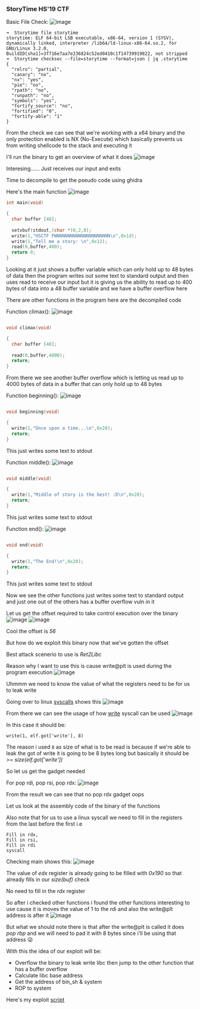 <h3> StoryTime HS'19 CTF </h3>

Basic File Check:
![image](https://github.com/h4ckyou/h4ckyou.github.io/assets/127159644/61303808-89e0-482e-8244-d39ce4fc614f)

```
➜  Storytime file storytime 
storytime: ELF 64-bit LSB executable, x86-64, version 1 (SYSV), dynamically linked, interpreter /lib64/ld-linux-x86-64.so.2, for GNU/Linux 3.2.0, BuildID[sha1]=3f716e7aa7e236824c52ed0410c1f14739919822, not stripped
➜  Storytime checksec --file=storytime --format=json | jq .storytime
{
  "relro": "partial",
  "canary": "no",
  "nx": "yes",
  "pie": "no",
  "rpath": "no",
  "runpath": "no",
  "symbols": "yes",
  "fortify_source": "no",
  "fortified": "0",
  "fortify-able": "1"
}
```

From the check we can see that we're working with a x64 binary and the only protection enabled is NX (No-Execute) which basically prevents us from writing shellcode to the stack and executing it

I'll run the binary to get an overview of what it does
![image](https://github.com/h4ckyou/h4ckyou.github.io/assets/127159644/7935b3c5-b78b-4581-80fb-b8c655cb1ee5)

Interesing...... Just receives our input and exits

Time to decompile to get the pseudo code using ghidra

Here's the main function
![image](https://github.com/h4ckyou/h4ckyou.github.io/assets/127159644/458832d3-4e23-4162-8680-9c671578dd4d)

```c
int main(void)

{
  char buffer [48];
  
  setvbuf(stdout,(char *)0,2,0);
  write(1,"HSCTF PWNNNNNNNNNNNNNNNNNNNN\n",0x1d);
  write(1,"Tell me a story: \n",0x12);
  read(0,buffer,400);
  return 0;
}
```

Looking at it just shows a buffer variable which can only hold up to 48 bytes of data then the program writes out some text to standard output and then uses read to receive our input but it is giving us the ability to read up to 400 bytes of data into a 48 buffer variable and we have a buffer overflow here

There are other functions in the program here are the decompiled code

Function climax():
![image](https://github.com/h4ckyou/h4ckyou.github.io/assets/127159644/297f722b-c40e-41e4-b19e-66b6077a0063)

```c

void climax(void)

{
  char buffer [48];
  
  read(0,buffer,4000);
  return;
}
```

From there we see another buffer overflow which is letting us read up to 4000 bytes of data in a buffer that can only hold up to 48 bytes

Function beginning():
![image](https://github.com/h4ckyou/h4ckyou.github.io/assets/127159644/c97b86b9-327c-4559-b367-0f39d21e2f6a)

```c

void beginning(void)

{
  write(1,"Once upon a time...\n",0x28);
  return;
}
```

This just writes some text to stdout

Function middle():
![image](https://github.com/h4ckyou/h4ckyou.github.io/assets/127159644/65b8deb6-3a23-4361-a005-80cf7e5a0db5)

```c

void middle(void)

{
  write(1,"Middle of story is the best! :D\n",0x28);
  return;
}
```

This just writes some text to stdout

Function end():
![image](https://github.com/h4ckyou/h4ckyou.github.io/assets/127159644/e966c22f-f021-4914-bf4c-31cbc3650cec)

```c

void end(void)

{
  write(1,"The End!\n",0x28);
  return;
}
```

This just writes some text to stdout

Now we see the other functions just writes some text to standard output and just one out of the others has a buffer overflow vuln in it

Let us get the offset required to take control execution over the binary
![image](https://github.com/h4ckyou/h4ckyou.github.io/assets/127159644/e4fcde4d-2bb8-4e6a-aa2b-919a2aa1420c)
![image](https://github.com/h4ckyou/h4ckyou.github.io/assets/127159644/43974d1c-17b9-44d8-af02-e49bf62cf872)

Cool the offset is *56*

But how do we exploit this binary now that we've gotten the offset

Best attack scenerio to use is *Ret2Libc*

Reason why I want to use this is cause write@plt is used during the program execution
![image](https://github.com/h4ckyou/h4ckyou.github.io/assets/127159644/9f418b07-7d3c-44f4-ab70-1f0687c618fa)

Uhmmm we need to know the value of what the registers need to be for us to leak write

Going over to linux [syscalls](https://chromium.googlesource.com/chromiumos/docs/+/master/constants/syscalls.md#x86_64-64_bit) shows this
![image](https://github.com/h4ckyou/h4ckyou.github.io/assets/127159644/f887703e-a3a0-44c2-8699-3f93c51ed7e3)

From there we can see the usage of how [write](https://man7.org/linux/man-pages/man2/write.2.html) syscall can be used
![image](https://github.com/h4ckyou/h4ckyou.github.io/assets/127159644/445acc46-433a-4d0d-81f0-e90d5773187f)

In this case it should be:

```
write(1, elf.got['write'], 8)
```

The reason i used `8` as size of what is to be read is because if we're able to leak the got of write it is going to be 8 bytes long but basically it should be >= *size(elf.got['write'])*

So let us get the gadget needed

For pop rdi, pop rsi, pop rdx:
![image](https://github.com/h4ckyou/h4ckyou.github.io/assets/127159644/bb542566-be6f-47df-9db5-bda113af2b90)

From the result we can see that no pop rdx gadget oops

Let us look at the assembly code of the binary of the functions

Also note that for us to use a linux syscall we need to fill in the registers from the last before the first i.e

```
Fill in rdx,
Fill in rsi,
Fill in rdi
syscall
```

Checking main shows this:
![image](https://github.com/h4ckyou/h4ckyou.github.io/assets/127159644/a42041a8-a5a8-4939-9fd2-6b2cbf23bb24)

The value of *edx* register is already going to be filled with *0x190* so that already fills in our *size(buf)* check

No need to fill in the *rdx* register

So after i checked other functions i found the other functions interesting to use cause it is moves the value of 1 to the rdi and also the write@plt address is after it
![image](https://github.com/h4ckyou/h4ckyou.github.io/assets/127159644/c3fd18a9-6583-4076-bfb5-62c6f1627fde)

But what we should note there is that after the write@plt is called it does *pop rbp* and we will need to pad it with 8 bytes since i'll be using that address 😜

With this the idea of our exploit will be:
- Overflow the binary to leak write libc then jump to the other function that has a buffer overflow
- Calculate libc base address
- Get the address of bin_sh & system
- ROP to system

Here's my exploit [script]()

